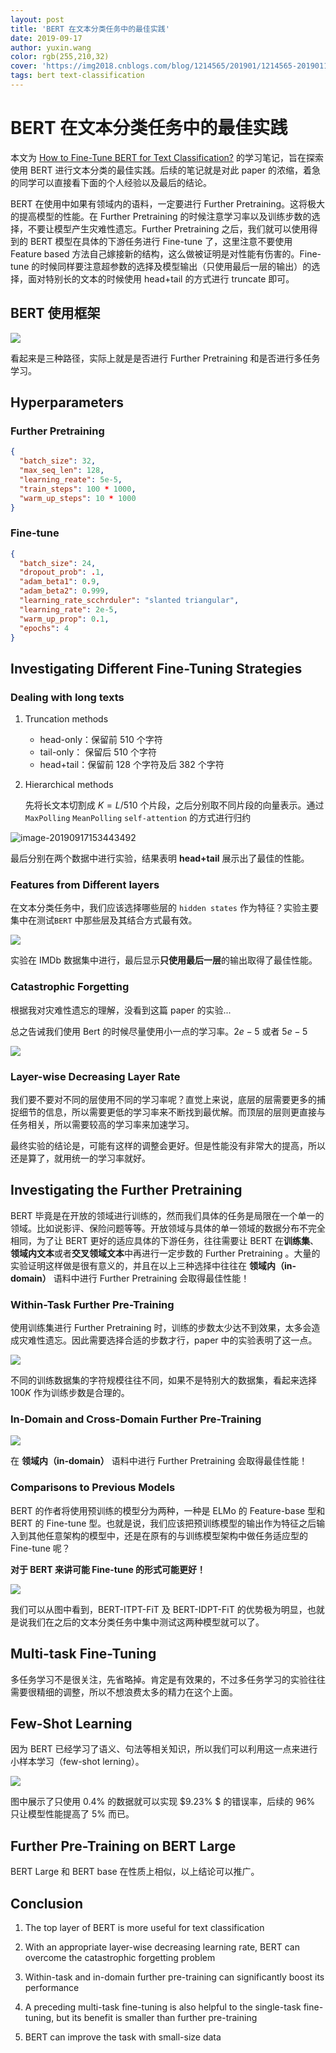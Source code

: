 ```yaml
---
layout: post
title: 'BERT 在文本分类任务中的最佳实践'
date: 2019-09-17
author: yuxin.wang
color: rgb(255,210,32)
cover: 'https://img2018.cnblogs.com/blog/1214565/201901/1214565-20190116111955500-1615019895.png'
tags: bert text-classification
---
```


# BERT 在文本分类任务中的最佳实践

本文为 [How to Fine-Tune BERT for Text Classification?](https://i.loli.net/2019/09/17/vZptAxPqE2IydFQ.png) 的学习笔记，旨在探索使用 BERT 进行文本分类的最佳实践。后续的笔记就是对此 paper 的浓缩，着急的同学可以直接看下面的个人经验以及最后的结论。

BERT 在使用中如果有领域内的语料，一定要进行 Further Pretraining。这将极大的提高模型的性能。在 Further Pretraining 的时候注意学习率以及训练步数的选择，不要让模型产生灾难性遗忘。Further Pretraining 之后，我们就可以使用得到的 BERT 模型在具体的下游任务进行 Fine-tune 了，这里注意不要使用 Feature based 方法自己嫁接新的结构，这么做被证明是对性能有伤害的。Fine-tune 的时候同样要注意超参数的选择及模型输出（只使用最后一层的输出）的选择，面对特别长的文本的时候使用 head+tail 的方式进行 truncate 即可。

## BERT 使用框架

![](https://i.loli.net/2019/09/17/vZptAxPqE2IydFQ.png)

看起来是三种路径，实际上就是是否进行 Further Pretraining 和是否进行多任务学习。

## Hyperparameters

### Further Pretraining

```json
{
  "batch_size": 32,
  "max_seq_len": 128,
  "learning_reate": 5e-5,
  "train_steps": 100 * 1000,
  "warm_up_steps": 10 * 1000
}
```

### Fine-tune

```json
{
  "batch_size": 24,
  "dropout_prob": .1,
  "adam_beta1": 0.9,
  "adam_beta2": 0.999,
  "learning_rate_scchrduler": "slanted triangular",
  "learning_rate": 2e-5,
  "warm_up_prop": 0.1,
  "epochs": 4
}
```

## Investigating Different Fine-Tuning Strategies

### Dealing with long texts

1. Truncation methods

   - head-only：保留前 510 个字符
   - tail-only： 保留后 510 个字符
   - head+tail：保留前 128 个字符及后 382 个字符

2. Hierarchical methods

   先将长文本切割成 $K = L / 510$ 个片段，之后分别取不同片段的向量表示。通过 `MaxPolling` `MeanPolling` `self-attention` 的方式进行归约

![image-20190917153443492](https://i.loli.net/2019/09/17/T4WSOo7Gf8qhsje.png)

最后分别在两个数据中进行实验，结果表明 **head+tail** 展示出了最佳的性能。

### Features from Different layers

在文本分类任务中，我们应该选择哪些层的 `hidden states` 作为特征？实验主要集中在测试`BERT` 中那些层及其结合方式最有效。 

![](https://i.loli.net/2019/09/17/vLbVmc97XnBOWAI.png)

实验在 IMDb 数据集中进行，最后显示**只使用最后一层**的输出取得了最佳性能。

### Catastrophic Forgetting

根据我对灾难性遗忘的理解，没看到这篇 paper 的实验...

总之告诫我们使用 Bert 的时候尽量使用小一点的学习率。$2e-5$ 或者 $5e-5$

![](https://i.loli.net/2019/09/17/Ti69C1WIsLwvOmG.png)

### Layer-wise Decreasing Layer Rate

我们要不要对不同的层使用不同的学习率呢？直觉上来说，底层的层需要更多的捕捉细节的信息，所以需要更低的学习率来不断找到最优解。而顶层的层则更直接与任务相关，所以需要较高的学习率来加速学习。

最终实验的结论是，可能有这样的调整会更好。但是性能没有非常大的提高，所以还是算了，就用统一的学习率就好。

## Investigating the Further Pretraining

BERT 毕竟是在开放的领域进行训练的，然而我们具体的任务是局限在一个单一的领域。比如说影评、保险问题等等。开放领域与具体的单一领域的数据分布不完全相同，为了让 BERT 更好的适应具体的下游任务，往往需要让 BERT 在**训练集**、**领域内文本**或者**交叉领域文本**中再进行一定步数的 Further Pretraining 。大量的实验证明这样做是很有意义的，并且在以上三种选择中往往在 **领域内（in-domain）** 语料中进行 Further Pretraining 会取得最佳性能！

### Within-Task Further Pre-Training

使用训练集进行 Further Pretraining 时，训练的步数太少达不到效果，太多会造成灾难性遗忘。因此需要选择合适的步数才行，paper 中的实验表明了这一点。

![](https://i.loli.net/2019/09/17/Sfwu5rCchMjmlnx.png)

不同的训练数据集的字符规模往往不同，如果不是特别大的数据集，看起来选择 $100K$ 作为训练步数是合理的。

### In-Domain and Cross-Domain Further Pre-Training

![](https://i.loli.net/2019/09/17/SpiWhPY5vLylCaK.png)

在 **领域内（in-domain）** 语料中进行 Further Pretraining 会取得最佳性能！

### Comparisons to Previous Models

BERT 的作者将使用预训练的模型分为两种，一种是 ELMo 的 Feature-base 型和 BERT 的 Fine-tune 型。也就是说，我们应该把预训练模型的输出作为特征之后输入到其他任意架构的模型中，还是在原有的与训练模型架构中做任务适应型的 Fine-tune 呢？

**对于 BERT 来讲可能 Fine-tune 的形式可能更好！**

![](https://i.loli.net/2019/09/17/Gno9UB2MXqJjDOv.png)

我们可以从图中看到，BERT-ITPT-FiT 及 BERT-IDPT-FiT 的优势极为明显，也就是说我们在之后的文本分类任务中集中测试这两种模型就可以了。

## Multi-task Fine-Tuning

多任务学习不是很关注，先省略掉。肯定是有效果的，不过多任务学习的实验往往需要很精细的调整，所以不想浪费太多的精力在这个上面。

## Few-Shot Learning

因为 BERT 已经学习了语义、句法等相关知识，所以我们可以利用这一点来进行小样本学习（few-shot lerning）。

![](https://i.loli.net/2019/09/17/1KZUhzVYvmMIpse.png)

图中展示了只使用 $0.4 \%$ 的数据就可以实现 $9.23\% $ 的错误率，后续的 $96\%$ 只让模型性能提高了 $5\%$ 而已。

## Further Pre-Training on BERT Large

BERT Large 和 BERT base 在性质上相似，以上结论可以推广。

## Conclusion

1. The top layer of BERT is more useful for text classification
2. With an appropriate layer-wise decreasing learning rate, BERT can overcome the catastrophic forgetting problem
3. Within-task and in-domain further pre-training can significantly boost its performance

4. A preceding multi-task fine-tuning is also helpful to the single-task fine-tuning, but its benefit is smaller than further pre-training
5. BERT can improve the task with small-size data